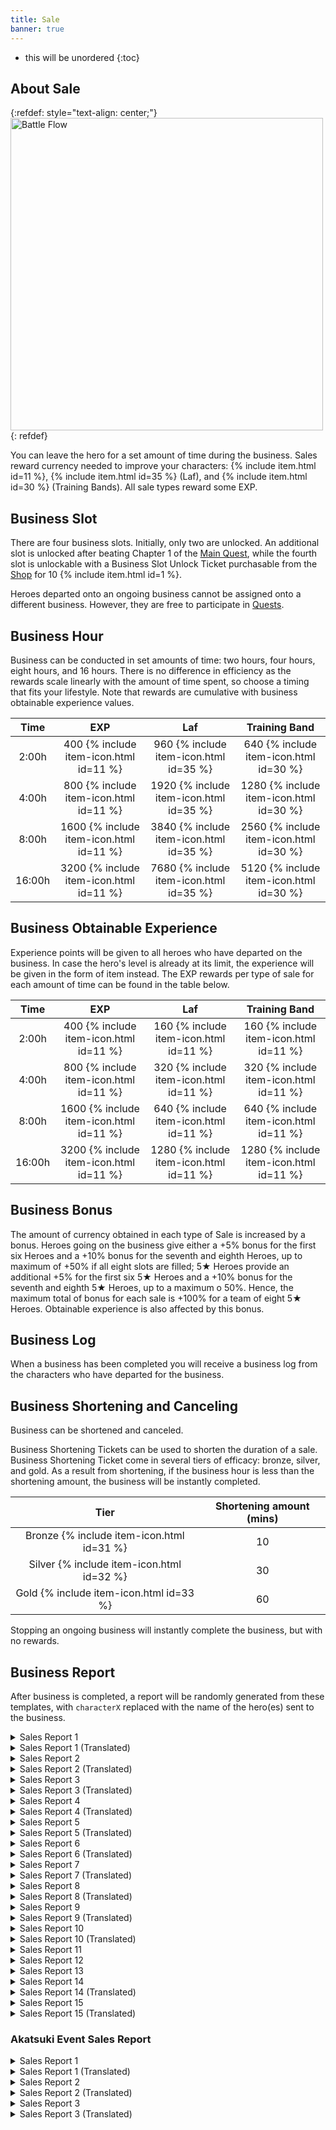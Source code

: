 ```yaml
---
title: Sale
banner: true
---
```


* this will be unordered
{:toc}

## About Sale

{:refdef: style="text-align: center;"}
<img src="/assets/img/systempage_4.png" alt="Battle Flow" height=500px>
{: refdef}

You can leave the hero for a set amount of time during the business. Sales reward currency needed to improve your characters: {% include item.html id=11 %}, {% include item.html id=35 %} (Laf), and {% include item.html id=30 %} (Training Bands). All sale types reward some EXP.

## Business Slot

There are four business slots. Initially, only two are unlocked. An additional slot is unlocked after beating Chapter 1 of the [Main Quest](/guide/quest/#main-quest), while the fourth slot is unlockable with a Business Slot Unlock Ticket purchasable from the [Shop](/guide/shop/) for 10 {% include item.html id=1 %}.

Heroes departed onto an ongoing business cannot be assigned onto a different business. However, they are free to participate in [Quests](/guide/quest/).

## Business Hour

Business can be conducted in set amounts of time: two hours, four hours, eight hours, and 16 hours. There is no difference in efficiency as the rewards scale linearly with the amount of time spent, so choose a timing that fits your lifestyle. Note that rewards are cumulative with business obtainable experience values.

|  Time  |  EXP |  Laf | Training Band |
|:------:|:----:|:----:|:-------------:|
|  2:00h |  400 {% include item-icon.html id=11 %} |  960 {% include item-icon.html id=35 %} |      640 {% include item-icon.html id=30 %}      |
|  4:00h |  800 {% include item-icon.html id=11 %} | 1920 {% include item-icon.html id=35 %} |      1280 {% include item-icon.html id=30 %}     |
|  8:00h | 1600 {% include item-icon.html id=11 %} | 3840 {% include item-icon.html id=35 %} |      2560 {% include item-icon.html id=30 %}     |
| 16:00h | 3200 {% include item-icon.html id=11 %} | 7680 {% include item-icon.html id=35 %} |      5120 {% include item-icon.html id=30 %}     |


## Business Obtainable Experience

Experience points will be given to all heroes who have departed on the business. In case the hero's level is already at its limit, the experience will be given in the form of item instead. The EXP rewards per type of sale for each amount of time can be found in the table below.

| Time   | EXP  | Laf | Training Band |
|:--------:|:------:|:------:|:----------:|
| 2:00h  | 400 {% include item-icon.html id=11 %}  | 160 {% include item-icon.html id=11 %}  | 160 {% include item-icon.html id=11 %}      |
| 4:00h  | 800 {% include item-icon.html id=11 %}  | 320 {% include item-icon.html id=11 %}  | 320 {% include item-icon.html id=11 %}     |
| 8:00h  | 1600 {% include item-icon.html id=11 %} | 640 {% include item-icon.html id=11 %}  | 640 {% include item-icon.html id=11 %}     |
| 16:00h | 3200 {% include item-icon.html id=11 %} | 1280 {% include item-icon.html id=11 %} | 1280 {% include item-icon.html id=11 %}     |

## Business Bonus

The amount of currency obtained in each type of Sale is increased by a bonus. Heroes going on the business give either a +5% bonus for the first six Heroes and a +10% bonus for the seventh and eighth Heroes, up to maximum of +50% if all eight slots are filled; 5★ Heroes provide an additional +5% for the first six 5★ Heroes and a +10% bonus for the seventh and eighth 5★ Heroes, up to a maximum o 50%. Hence, the maximum total of bonus for each sale is +100% for a team of eight 5★ Heroes. Obtainable experience is also affected by this bonus.

## Business Log

When a business has been completed you will receive a business log from the characters who have departed for the business.

## Business Shortening and Canceling

Business can be shortened and canceled.

Business Shortening Tickets can be used to shorten the duration of a sale. Business Shortening Ticket come in several tiers of efficacy: bronze, silver, and gold. As a result from shortening, if the business hour is less than the shortening amount, the business will be instantly completed.

| Tier   | Shortening amount (mins) |
|:--------:|:------------------------:|
| Bronze {% include item-icon.html id=31 %} | 10                     |
| Silver {% include item-icon.html id=32 %} | 30                     |
| Gold   {% include item-icon.html id=33 %} | 60                     |


Stopping an ongoing business will instantly complete the business, but with no rewards.

## Business Report

After business is completed, a report will be randomly generated from these templates, with <code>characterX</code> replaced with
the name of the hero(es) sent to the business.

<details><summary>Sales Report 1</summary>
<p><code>character0</code>は待ち合わせ場所に到着した。<br>すると現れた仲介業者の男が頭を下げてきた。<br>「どうしても欠員が出ちゃって…お願いします！」<br>言われるがままに、<code>character0</code>は更衣室に入った。<br>そこにあったのは、ファンシーな着ぐるみだった。<br><code>character0</code>はそれを着用し、台本通りに役をこなした。<br>ベタなショーの内容に、子供 たちは冷め気味……。<br><br>しかし、途中現れたチンピラを取り押さえたことで、<br><code>character0</code>は一躍子供たちの人 気者に。<br>沢山の子供達と共に写真を撮った。<br><br>ハプニングだらけの営業活動だったが、<br>満更でもない気持ちで帰還したのだった……。
</p>
</details>

<details><summary>Sales Report 1 (Translated)</summary>
<p><code>character0</code>arrived at the meeting place.<br>There, the frazzled client bowed his head in gratitude.<br>"We're booked so full there are no vacancies left at all... thank you so much!".<br>As asked,<code>character0</code>entered the changing room.<br>What was there was a fancy cartoon mascot costume.<br><code>character0</code>wore it and did the job according to the script, and endured performing the corny children's show...<br><br>However, while on their way back to change out of the costume,<br><code>character0</code>was suddenly swarmed by cheering kids.<br>They ended up taking pictures with a lot of children.<br><br>It was a sales activity full of happenings,<br>They returned with a feeling that it wasn't so bad after all...
</p>
</details>

<details><summary>Sales Report 2</summary>
<p>営業先で、<code>character0</code>はヴィランと遭遇した！<br>ヴィランは、奇怪な踊りを踊りながら、<br>民衆にセクハラ的な行為を行って喜んでいる、<br>文字通りの変態だった！<br><br><code>character0</code>はそんな変態を止めるべく戦闘を行うが、<br>変態相手にマトモな技は通用しなかった。<br><br>目には目を、歯には歯を。<br><code>character0</code>はダンスバトルを申し込んだ！<br>変態を軽々と圧倒するデタラメで妙ちきりんな踊りに、<br>ヴィランは負けを認め、たちまち御用となった。<br><br>しかし、変態ヴィランを逮捕した功績と共に、<br><code>character0</code>は大事な何かを失ったのだった……。
</p>
</details>

<details><summary>Sales Report 2 (Translated)</summary>
<p>At the business location,<code>character0</code>encountered a villain!<br>The villain dragged citizens along, forcing them into a bizarre dance,<br>but slyly groping the dance partners on the side.<br>It was a pervert on the loose!<br><br><code>character0</code>transformed, determined to put a stop to their misdeeds.<br>However, their usual battle techniques did not work against the agile, slippery opponent.<br><br>Eye for an eye, tooth for a tooth.<br><code>character0</code>challenged the villain head on in a dance battle!<br>Their haphazard, unpredictable dancing overwhelmed the opponent,<br>The Villain admitted to losing and was quickly arrested.<br><br>However, with the achievement of capturing the perverted villain<br><code>character0</code>lost something important...
</p>
</details>

<details><summary>Sales Report 3</summary>
<p>自分は一体、どこから来たのか。<br>自分は一体、何者なのか。<br>自分は一体、どこへ向かうのか。<br><br>自分は一体、今何 をしているのか。<br><br>そんなことを考えながら、<br><code>character0</code>は一心不乱に流れ作業を行い続けた。<br>他のメ ンバーは皆、一体何を考えながら<br>この作業をしているのだろう……。<br><br>この仕事を続けていれば、いずれ真理を<br>見つけられるかもしれない。<br><code>character0</code>は、精神修行について、<br>真剣に考えさせられたという。
</p>
</details>

<details><summary>Sales Report 3 (Translated)</summary>
<p>Where did you come from?<br>Who are you?<br>Where on earth are you going?<br>........<br><br>What on earth are you doing now?<br><br>While thinking about that,<br><code>character0</code>continued to work on the assembly line.<br>What the hell are all the other members thinking about<br>Their mind continued to wander as they went about their repetitive task...<br><br>If you continue this work, the truth will come<br>You may be able to find it.<br><code>character0</code>sank deep into their meditative training,<br>It was said that they were made to think seriously.
</p>
</details>

<details><summary>Sales Report 4</summary>
<p><code>character0</code>を待っていたのは、<br>恐ろしいまでにハイテンションな現場だった。<br>皆、徹夜明け何日目かという勢いの、<br>ナチュラルハイの状態に入っている。<br><br><code>character0</code>は流石に危機感を覚え、<br>必死に彼らの仕事 を手伝った。<br>しかし、想像以上に過酷な仕事内容に、<br><code>character0</code>もだんだんと心のブレーキが壊れ始める……。<br><br>そして、<code>character0</code>もまた、<br>今までの人生で一番では無いかというくらいの<br>超ハイテンション状態で現場を去るのだった……。
</p>
</details>

<details><summary>Sales Report 4 (Translated)</summary>
<p>What awaits<code>character0</code>,<br>is a terrifying high-tension scene.<br>Everyone enters a state of natural high,<br>and looks like they haven't sleep for who knows how many nights.<br><br><code>character0</code>felt a sense of urgency,<br>and desperately try to help them with their work.<br>However, the job description is more demanding than they imagined.<br><code>character0</code>is starting to get affected…<br><br>And so,<code>character0</code>wonder,<br>In their life up till now did they ever be the best in anything?<br>They left in a state of extreme stress…
</p>
</details>

<details><summary>Sales Report 5</summary>
<p>営業先で、<code>character0</code>はヴィランと遭遇した！<br>ヴィランは、<code>character0</code>にフードファイトを申し 込んできた！<br>何処からか運ばれてくる山盛りの食事。<br>続々と集まり始める観客……。<br><br><code>character0</code>は勝負 を受けて、食事の山にかじりついた！<br>無我夢中で食していくうちに、段々とペースを<br>落としていくヴィラン……。<br>これを好機と、一気に攻める<code>character0</code>！<br><code>character0</code>は見事、ヴィランとの戦いに勝利した！<br><br>しばらく、食事の量を元の状態に戻すのに<br>苦労したという。<br>
</p>
</details>

<details><summary>Sales Report 5 (Translated)</summary>
<p>At the business location,<code>character0</code>encountered a villain!<br>The villain challenged <code>character0</code>to an eating competition!<br>A heap of meals was brought from somewhere,<br>and an audiences began to gather one after another...<br><br><code>character0</code>accepted the challenge with gusto and began to attack the mountain of food!<br>The pitched battle initially seemed like an even match,<br>Until the villain eventually began to fall behind...<br>Taking this as an opportunity,<code>character0</code> attacked at once!<br><code>character0</code>has won the battle with the villain brilliantly!
</p>
</details>

<details><summary>Sales Report 6</summary>
<p>活動中、些細な意見の相違からいざこざが発生。<br><code>character0</code>が口火を切り、<code>character1</code>が挑発に 乗ってしまう。<br>言い争いになる<code>character0</code>と<code>character1</code>。<br><br>どっちが先かは分からないが、<br>次第と手が出て、掴み合いの大喧嘩に発展。<br><code>character0</code>が吠え、<code>character1</code>が叫び返す。<br>誰も止められないほどに現場は混乱する。<br><br>しかし、しばらく喧嘩が続くうちに、<br>お互いの実力を認め合い、次第に笑い合うようになる。<br>最後には<code>character0</code>が手を差し出し、<br><code>character1</code>が握り返し、２人で夕日を眺めて笑い合った。<br>２人の仲は、なんだかんだで深まったのだった。<br><br><code>character0</code>追記：<br>本件に関しての始末書 については、別途提出します。<br>
</p>
</details>

<details><summary>Sales Report 6 (Translated)</summary>
<p>During the activity, a slight disagreement caused trouble.<br><code>character0</code>became angry and<code>character1</code>provoked them further.<br><code>character0</code>and<code>character1</code>got into a big argument.<br><br>Nobody knows who started it first,<br>But gradually it devolved into a physcical altercation of grabbing and shoving,<br><code>character0</code>barks and<code>character1</code>shouts back.<br>The scene is so confusing and chaotic that no one can stop it.<br><br>However, after the quarrel continued for a while,<br>They recognize each other's abilities and gradually start to laugh.<br>At the end,<code>character0</code>reaches out a hand,<br><code>character1</code>shook it heartily and the pair laughed at the sunset.<br>The relationship between the two had somehow deepened.<br><br><code>character0</code>postscript:<br>A written statement regarding this matter will be submitted separately.<br>
</p>
</details>

<details><summary>Sales Report 7</summary>
<p>営業先から帰還するため、宇宙船を駆る。<br>しかし、動力エンジンがまさかの故障。<br>修理サービスを待つ羽目になってしま った。<br><br>幸い空調や食料に問題はない。<br>しかし、狭い空間には、<code>character0</code>と<code>character1</code>が２人きり。<br>気を紛らわそうと話題を振る<code>character0</code>。<br>話を膨らませようと頑張る<code>character1</code>。<br>しかし、すぐに話題もつき、沈黙の時間が流れる。<br><br>やがて就寝の時間が訪れ、２人は座席を倒す。<br>だが、相手のことが気になって、寝るに寝れない。<br><code>character1</code>が寝返りを打つ衣擦れの音に、<br><code>character0</code>は思わずドキドキ。<br><code>character0</code>がトイレに立つ足音が、<br><code>character1</code>には妙に気になってしまう。<br><br>やがて修理サービスが到着し、無事帰還するも、<br>２人の目は隈だらけになっていた…。
</p>
</details>

<details><summary>Sales Report 7 (Translated)</summary>
<p>While driving the spaceship after returning from work,<br>the ship's power engine suddenly fails.<br>They have to wait for the repair service.<br><br>Fortunately, there are no problems with air conditioning or food.<br>However there are only two people in the small space,<code>character0</code>and<code>character1</code>.<br><code>character0</code>brings up a topic of conversation to distract themselves.<br><code>character1</code>works hard to maintain the conversation.<br>However, the conversation soon ended and there is only silence.<br><br>Eventually, bedtime arrives and the two recline in their seats.<br>However they can't sleep because they're too conscious of each other.<br><code>character1</code>turns around and at the sound of their rustling clothes,<br><code>character0</code>feels their heart beats faster.<br><code>character0</code>stands up and go to the toilet,<br><code>character1</code>is strangely bothered by it.<br><br>Eventually the repair service arrived and they returned safely, but<br>the two of them have dark circles under their eyes…
</p>
</details>

<details><summary>Sales Report 8</summary>
<p>炎天下、高温の現場での仕事。<br>気丈に仕事を回していた<code>character0</code>も、<br>次第にふらつき始め、やがて倒れてしまう。<br><br><code>character1</code>は<code>character0</code>を涼しい空間に運び、介抱する。<br><code>character1</code>は熱を貯め込んだ<code>character0</code>の体を冷やすため、<br><code>character0</code>の服を脱がすことにする……が。<br>妙 にドキドキしてしまう<code>character1</code>。<br>適切な対処を行おうとしているだけなのに、<br>何か、いけない事をしている ような……。<br><br>やがて目を覚ました<code>character0</code>。<br>自らの着衣の様を見て、思わず赤面してしまう。<br>ひとま ず<code>character1</code>に礼を言うも、<br>なんとも言えない微妙な空気が、２人の間に流れる。<br><br>帰還後、妙にお互いの 視線が気になってしまう<br><code>character0</code>と<code>character1</code>の２人だった。
</p>
</details>

<details><summary>Sales Report 8 (Translated)</summary>
<p>Working together in a hot field under the scorching sun.<br><code>character0</code>who had been working hard,<br>gradually begins to sway and eventually collapses.<br><br><code>character1</code>carries <code>character0</code>to a cool, shady area to take care of them.<br>While<code>character1</code>attempts to cool off the body of <code>character0</code>、<br>They decided to take off some of <code>character0</code>'s clothes...<br><code>character1</code>'s heart pounds for some reason.<br>I'm just trying to take appropriate action<br>It's not like I'm doing something wrong...<br><br>Eventually,<code>character0</code>began to stir.。<br>Upon seeing their clothes, they blush.<br>Still, they thank<code>character1</code>for caring for them, but<br>An awkward air flows between the two.<br><br>After returning from the job, the two still have trouble looking eachother in the eyes.
</p>
</details>

<details><summary>Sales Report 9</summary>
<p>仕事が早く終わってしまい、<br>迎えが来るまで半日近く時間が空いてしまった。<br><code>character0</code>の提案で、<code>character1</code>は現地を観光して時間を潰すことに。<br><br>現地では丁度祭りが行われており、<br>普段見ないような異文化の 屋台が軒を連ねていた。<br><code>character1</code>は興味深そうにそれらの店先を眺め、<br>１つの商品を手に取り、<code>character0</code>に見せる。<br><code>character0</code>に似合いそうだ、と。<br><br>店主は「それは恋人に送ると結ばれるという<br>まじないが込められた品ですよ」と語る。<br><br><code>character1</code>は、説明に動揺し、赤面してうつむいてしまう。<br>しかし、折角<code>character1</code>が勧めてくれたものだから、と、<br><code>character0</code>は店主に代金を渡し、それを購入する。<br><br><code>character0</code>は今も、こっそりそれを身に着けているという。
</p>
</details>

<details><summary>Sales Report 9 (Translated)</summary>
<p>Work was finished early this time,<br>with nearly half a day remaining until the scheduled pickup time.<br>At the suggestion of <code>character0</code>,<code>character1</code>decided to go sightseeing and kill time.<br><br>A festival is being held locally,<br>There were many stalls of different cultures that you wouldn't normally see.<br><code>character1</code>looks at those storefronts with interest,<br>Picking up one product and showing it to <code>character0</code>.<br>"<code>character0</code>this one would look good on you!"<br><br>The stall owner said, "That one is said to hold a special magic,<br>if you give it to your lover, the two of you will be bound together forever." He says.<br><br><code>character1</code>is flustered by the explanation, blushes and looks down.<br>However, because it was recommended by<code>character1</code><br><code>character0</code>gives the money to the shop owner and buys it.<br><br>Secretly,<code>character0</code>still wears it on days off.
</p>
</details>

<details><summary>Sales Report 10</summary>
<p>職務中、成り行きで取引先の重役を接待しなくては<br>いけなくなってしまった<code>character0</code>と<code>character1</code>。<br>連れてこられたのは、歓楽街のスナック。<br><br>酒が入り、すっかり上機嫌な重役は、<br>２人の歌声を聞きたいと、<br>カラオケマシンに曲をリクエストし、<br>２人にマイクを持たせ、前に立たせる。<br><br>流れ出したのは、やや古臭いデュエット のラブソング。<br><code>character0</code>は全くその曲を知らない。<br>画面に流れる歌詞を追い、懸命に歌う<code>character0</code>。<br><br>しかし、<code>character1</code>は元からその曲を知っていた。<br><code>character1</code>は、うまく<code>character0</code>をリードして歌う。<br>重役は大満足の拍手で２人を労った。<br><br>以降、<code>character1</code>がその時の曲の一節を口ずさむと、<br><code>character0</code>が乗っかってくるようになったという。
</p>
</details>

<details><summary>Sales Report 10 (Translated)</summary>
<p>For today's duties,<br>we have to entertain some executives of a partner company<code>character0</code>and<code>character1</code>attended a dinner with them in the red-light district.<br><br>The executive got into a good mood thanks to the sake,<br>"I want to hear you two's singing voices!"<br>Requesting a song from the karaoke machine,<br>The two were hastily given microphones and told to stand in front of them.<br><br>What began playing was a slightly old-fashioned duet love song.<br><code>character0</code>doesn't know the song at all.<br>Nonetheless,<code>character0</code>does their best to follow the onscreen lyrics, singing with their all.<br><br>However,<code>character1</code>was already familiar with the song from the beginning.<br><code>character1</code>leads <code>character0</code>through the ballad.<br>The executives were very pleased and applauded the duet.<br><br>Since then, when <code>character1</code>idly sings a passage of the song,<br><code>character0</code>follows up with the next lyrics.
</p>
</details>


<details><summary>Sales Report 11</summary>
<p><code>character0</code>の運転により現場へ出発する際、<br>船内でどっちが助手席に座るかで<br><code>character2</code>と<code>character3</code>が揉めてしまった。<br>どちらも一歩も引かず、まるで子供の喧嘩の様相を<br>呈し始めていた。<br><br>結局、<code>character1</code>が仲裁に入り、<br><code>character1</code>が助手席、<code>character2</code>と<code>character3</code>はどちらも<br>後部座席という形で落ち着き、発進した。<br><br>しかし、<code>character0</code>の運転があまりに荒い為 か、<br>はたまたスペースデブリの量が多かったためか、<br>船体は大きく揺れる。<br><br><code>character2</code>と<code>character3</code>は、<br>どちらも仲良く船酔いしてしまった。<br><br>現場到着後、１時間程度稼働までに時間がかかった<br>理由については、以上の通りとなる。
</p>
</details>

<details><summary>Sales Report 12</summary>
<p>現場において、強盗行為を行うヴィランに遭遇。<br>総員で対処にあたった。<br><br><code>character0</code>のサポートを<code>character1</code>、<br><code>character2</code>のサポートを<code>character3</code>が行い、<br>あとはヴィランを取り押さ えるだけだった。<br><br>そこで<code>character2</code>が、最後の決め技に必要だとして、<br>「アレ」を<code>character3</code>に対して要求。<br><code>character3</code>は全く何のことか分からず、<br>焦った様子で「アレ」を要求する<code>character2</code>に対し、<br>困惑したような切り返しをするばかり。<br><br>結局モタついている間にヴィランが逃走を図った為、<br><code>character0</code>と<code>character1</code>で捕獲を行った。<br><br>戦闘後「アレさえあれば…」と不満げにする<code>character2</code>。<br>一体「アレ」とは何だったのか……。
</p>
</details>

<details><summary>Sales Report 13</summary>
<p>昼食時、ある騒動が発生した。<br><code>character2</code>の弁当のから揚げが、<br>あからさまに１つ足りないのだ。<br><br><code>character1</code>は弁当屋の店員が入れ忘れたのではと言うが、<br>ぽっかりと空いた空間には、衣が落ちた形跡がある。<br><code>character3</code>は自分の分を渡すから落ち着くよう促す。<br>しかし<code>character2</code>はそういう事ではないと返 す。<br><br><code>character0</code>を疑う<code>character2</code>は問い詰めるが、<br>あまりにしつこいために<code>character0</code>は怒り、<br>「から揚げ１個くらいで」と食って掛かる。<br><code>character2</code>と<code>character0</code>は、口 論を始めてしまった。<br><br>その時、小型の野生動物が接近してきて、<br>蓋の空いた弁当から、から揚げを１個持ち去った。<br><br>真犯人は、<code>character2</code>の目の前で<br>それを美味しそうに平らげた。
</p>
</details>

<details><summary>Sales Report 14</summary>
<p>出発時から、<code>character0</code>と<code>character1</code>は機嫌が悪かった。<br>互いの顔を見ようともせず、言葉すら 交わさない。<br>職務中も、それは同様。<br><code>character2</code>と<code>character3</code>は、その空気にただ耐えるしかなかった。<br><br>しかし、カイブツの発生に対する対応の際、<br>状況は変化する。<br><code>character0</code>は<code>character1</code>と何か言い合いながらも、<br>素晴らしいコンビネーションで戦闘を行い、<br>見事にカイブツを撃退。<br><br>バトルの後、<code>character0</code>は<code>character1</code>に対し、<br>今日の事に免じて、あのことは許すと告げる。<br><code>character1</code>も、それを受けて謝罪の言葉を述べる。<br><code>character2</code>はその光景を見て、<br>そうか、あの事はもういいのかと<code>character0</code>に尋ねる。<br><code>character0</code>の頷くさまに、<code>character2</code>は頷きながら感涙 する。<br><br><code>character3</code>は、状況が全く分からずに唖然としていた。<br>
</p>
</details>

<details><summary>Sales Report 14 (Translated)</summary>
<p>From the time of departure,<code>character0</code>and<code>character1</code>were in a foul mood due to an earlier argument.<br>They refuse to look at each other's faces and don't even exchange words.<br>Even during the duties, it is the same.<br><code>character2</code>and<code>character3</code>had no choice but to endure the tense atmosphere.<br><br>However, when responding to an outbreak of Kaibutsu<br>The situation changes.<br>Despite the lingering bitterness between<code>character0</code>and<code>character1</code>,<br>The two fight in a great combination and repel the Kaibutsu brilliantly.<br><br>After the battle,<code>character0</code>is against<code>character1</code>,<br>I'm sorry for today, and I hope you can forgive me...<br><code>character1</code>apologizes as well.<br><code>character2</code>sees the scene and asks if things are okay between them again,<br><code>character0</code>nods, smiling through tears at<code>character2</code>.<br><br><code>character3</code>was stunned, not having realized any of this was going on at all.<br>
</p>
</details>

<details><summary>Sales Report 15</summary>
<p>仕事の後、夕飯を食べて帰ることになった。<br><br>しかし、たまたま入った店が高級店だった為か、<br>食事後に請求された金 額はとんでもないものだった。<br><br>奢るはずだった<code>character0</code>は、明らかに混乱している。<br><code>character1</code>は財布の中身を確かめ、ため息をつく。<br><code>character2</code>は、皿洗いを覚悟した。<br><br>しかしそこで、<code>character3</code>が颯爽と金色に輝くカードを<br>取り出し、「一括払い」を宣言。<br><br>全員、<code>character3</code>に感謝 の言葉を述べ、<br><code>character3</code>はなんてことないと笑って切り返した。<br>何て太っ腹なんだろう……。<br><br>備考：<br><code>character3</code>は当面の間、<br>食事時にカップ麺の支給を要望している。<br>
</p>
</details>

<details><summary>Sales Report 15 (Translated)</summary>
<p>After work, the team decided to eat dinner and go home.<br><br>However, maybe because the store they happened to enter was a luxury store.<br>The amount charged after the meal was unexpectedly ridiculous.<br><br><code>character0</code>,who had intended to treat everyone, is clearly confused.<br><code>character1</code>checks the contents of his wallet and sighs.<br><code>character2</code>resigned to a night of washing the dishes.<br><br>Suddenly, <code>character3</code>saves the day, flashing a dashing golden card and declaring a "Dinner's on me."<br><br>Everyone thanked<code>character3</code>,<br><code>character3</code>laughed and told them to think nothing of it.<br>Everyone left satisfied with full bellies...<br><br>Additional Notes:<br>For the forseeable future, <code>character3</code>requests the provision of cup noodles at meal time.<br>
</p>
</details>

### Akatsuki Event Sales Report

<details><summary>Sales Report 1</summary>
<p>情報収集のための捜査活動中。<br><code>character0</code>と<code>character1</code>は、とある店舗を訪れる。<br>全ては事 件解決のカギを握る為……<br><br>しかし、何やら様子がおかしい。<br><code>character1</code>が裏手に回り込むと、黒煙が上がっ ている。<br><code>character1</code>の声を聞いた<code>character0</code>はすかさずドアを破り、<br>中に飛び込んだ。<br><br><code>character0</code>は倒れて動けなくなっている店主を発見。<br><code>character1</code>の声を頼りに、煙の中、店主を担いで脱出。<br><code>character1</code>は手頃なバケツで必死に消火活動を行う。<br><br>結果、２人の活躍のお陰で、店主の命は助 かった。<br>偶然とはいえ、大手柄。めでたしめでたし。<br><br>……何かを忘れているような気がするが、<br>きっと気のせいだろう。
</p>
</details>

<details><summary>Sales Report 1 (Translated)</summary>
<p>Forming an investigation team to collect information,<br><code>character0</code>and<code>character1</code>visit a certain store Hoping to the find the key to solving the case...<br><br>However, something is wrong.<br>When<code>character1</code>enters the back area, they realize the air is thick with black smoke.<br>Upon hearing the shout from<code>character1</code>,<code>character0</code>quickly broke down the door and hurried in.<br><br><code>character0</code>discovers the shopkeeper who is stuck behind collapsed, burning debris.<br>Following<code>character1</code>'s voice to safety, they escape the fire with the owner.<br><code>character1</code>quickly douses the fire with a nearby bucket.<br><br>Thanks to the pair's cooperation, the owner's life was saved.<br>Although it is just a coincidence they happened to be there, they're quite happy.<br><br>......But somehow, it feels like they forgot something?
</p>
</details>

<details><summary>Sales Report 2</summary>
<p>休業中の酒場の店内清掃中。<br><code>character0</code>は戸棚を拭き、<code>character1</code>は床を磨く。<br>棚には、な かなかにいい値段のしそうな<br>食器がずらりと並んでいる。<br><br>すると、うっかり手が滑ってしまい、<br>食器のひとつが床に落下。<br><code>character0</code>はお高そうなグラスを割ってしまう。<br><br>慌てる<code>character0</code>のもとに、すかさず駆けつける<code>character1</code>。<br>ほうきとチリトリで、丁寧に破片を片付けた。<br><code>character1</code>のお陰で、床には全く痕跡は残らなかった。<br><br>このことは、２人だけの秘密にしようと、<br><code>character0</code>と<code>character1</code>は固く誓い合ったのだった。<br><br>後日、割ったグラスの請求書が、<br>パラレルフライト社に届いたという。
</p>
</details>

<details><summary>Sales Report 2 (Translated)</summary>
<p>Today's task is cleaning the inside of a bar after closing time.<br><code>character0</code>wipes the cupboard and<code>character1</code>polishes the floor.<br>Restock the shelves with bottles,<br>and have all the tableware clean and ready.<br><br>Then, one's hand slipped accidentally,<br>and One of the dishes falls to the floor.<br><code>character0</code>broke an expensive-looking glass.<br><br><code>character1</code>rushes to <code>character0</code>in a hurry,<br>Carefully cleaned up the debris with a broom and dustpan.<br>Thanks to <code>character1</code>, there were no traces left on the floor.<br><br><code>character0</code>and<code>character1</code>promised between the two of them that it would be their little secret.<br><br>At a later date, the bill for the broken glass arrived at Parallel Flight...
</p>
</details>

<details><summary>Sales Report 3</summary>
<p>任務を終え、荒野の中を帰還中。<br><br>雰囲気のある場所で、決闘のマネゴトをし、<br>ファンサービスの動画配信をすること にした<br><code>character0</code>と<code>character1</code>。<br><br>３つ数えて振り向いて、<br>先に攻撃を当てた方が勝ち――<br><code>character0</code>と<code>character1</code>の間に、緊張が走る。<br><br>１、２、３……！<br>ばっと振り向いた<code>character0</code>の鼻を、<br><code>character1</code>の指が小突いた。<br><br>まだまだ甘いと笑い、去っていく<code>character1</code>。<br><br><code>character0</code>は何も言い返せず、<br>ただただ荒野の抜けるような空に叫ぶのだった。<br>
</p>
</details>

<details><summary>Sales Report 3 (Translated)</summary>
<p>After completing their mission,while returning to the pickup area through the wilderness,<br><code>character0</code>and<code>character1</code>happened upon a clearing with a nice, dramatic atmosphere and came up with the idea to shoot a few fanservice videos.<br><br>Turn around and count to three,<br>The one who lands an attack first wins...<br>Tension runs high between<code>character0</code>and<code>character1</code>.<br><br>１、２、３……！<br><code>character0</code>turned around only to immediately be booped on the nose by<code>character1</code>.<br><br><code>character1</code>chuckles giddily and leaves.<br><br><code>character0</code>doesn't say anything But merely shouted their anguished defeat into the clear sky.<br>
</p>
</details>
